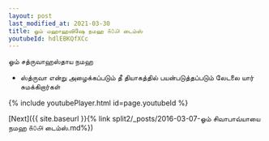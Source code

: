 ```yaml
---
layout: post
last_modified_at: 2021-03-30
title: ஓம் மஹாஹவிஷே நமஹ ௧௦௮ டைம்ஸ்
youtubeId: hdlEBKQfXCc
---
```

 
 
 ஓம் சத்ருவாஹஸ்தாய நமஹ  
 
 - ஸ்த்ருவா என்று அழைக்கப்படும் தீ தியாகத்தில் பயன்படுத்தப்படும் லேடலை யார் சுமக்கிறார்கள் 
 
  
 
  
 
 
 
 
 
 


{% include youtubePlayer.html id=page.youtubeId %}
 
[Next]({{ site.baseurl }}{% link  split2/_posts/2016-03-07-ஓம் சிவாபாவ்யாயை நமஹ ௧௦௮ டைம்ஸ்.md%})
 
